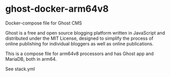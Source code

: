 # ghost-docker-arm64v8
Docker-compose file for Ghost CMS

Ghost is a free and open source blogging platform written in JavaScript and distributed under the MIT License, designed to simplify the process of online publishing for individual bloggers as well as online publications.

This is a compose file for arm64v8 processors and has Ghost app and MariaDB, both in arm64.

See stack.yml 
